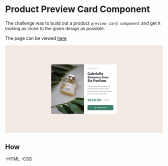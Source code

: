 # Product Preview Card Component

The challenge was to build out a product ```preview card component``` and get it looking as close to the given design as possible.

The page can be viewed [here](https://yova07.github.io/Product-preview-card-component/)

![Design](https://github.com/Yova07/Product-preview-card-component/blob/main/design/desktop-design.jpg)

## How

-HTML
-CSS
